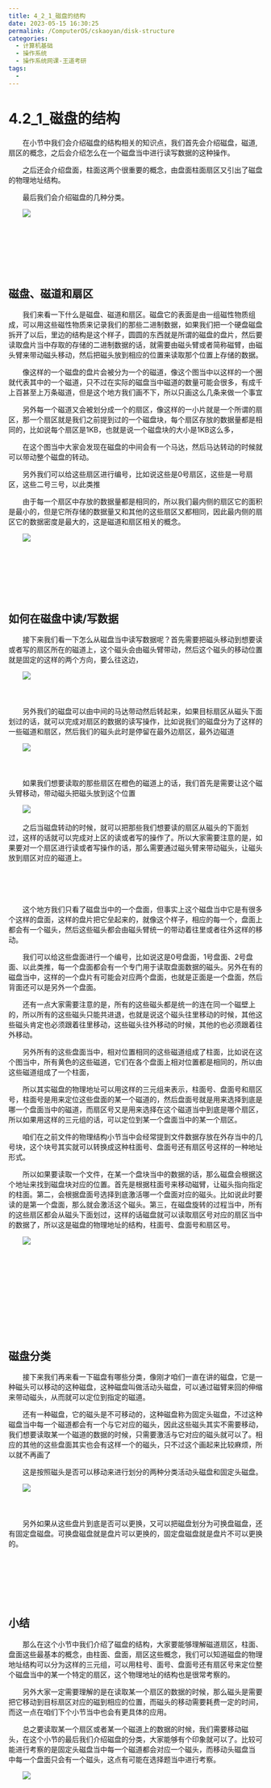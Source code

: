 ```yaml
---
title: 4_2_1_磁盘的结构
date: 2023-05-15 16:30:25
permalink: /ComputerOS/cskaoyan/disk-structure
categories:
  - 计算机基础
  - 操作系统
  - 操作系统网课-王道考研
tags:
  - 
---
```

# 4.2_1_磁盘的结构

　　在小节中我们会介绍磁盘的结构相关的知识点，我们首先会介绍磁盘，磁道,扇区的概念，‍‍之后会介绍怎么在一个磁盘当中进行读写数据的这种操作。
<!-- more -->
　　之后还会介绍‍‍盘面，柱面这两个很重要的概念，由盘面柱面扇区又引出了磁盘的物理地址结构。‍‍

　　最后我们会介绍磁盘的几种分类。‍‍

　　![](https://image.peterjxl.com/blog/image-20221010212637-5kusq1p.png)

　　‍

　　‍

　　

## 磁盘、磁道和扇区

　　我们来看一下什么是磁盘、磁道和扇区。‍‍磁盘它的表面是由一组磁性物质组成，‍‍可以用这些磁性物质来记录我们的那些二进制数据，如果我们把一个硬盘‍‍磁盘拆开了以后，里边的结构是这个样子，圆圆的东西就是所谓的磁盘的盘片，‍‍然后要读取盘片当中存取的存储的二进制数据的话，‍‍就需要由磁头臂或者简称磁臂，由磁头臂来带动磁头移动，‍‍然后把磁头放到相应的位置来读取那个位置上存储的数据。‍‍

　　像这样的一个磁盘的盘片会被分为一个的磁道，‍‍像这个图当中以这样的一个圈就代表其中的一个磁道，只不过在实际的磁盘当中磁道的数量可能会很多，‍‍有成千上百甚至上万条磁道，但是这个地方我们画不下，所以只画这么几条来做一个事宜

　　另外每一个磁道又会被划分成一个的扇区，‍‍像这样的一小片就是一个所谓的扇区，那一个扇区就是我们之前提到过的一个磁盘块，‍‍每个扇区存放的数据量都是相同的，比如说每个扇区是1KB，也就是说一个磁盘块的大小是1KB这么多，‍‍

　　在这个图当中大家会发现在磁盘的中间会有一个马达，然后马达转动的时候就可以带动‍‍整个磁盘的转动。‍‍

　　另外我们可以给这些扇区进行编号，比如说这些是0号扇区，这些是一号扇区，这些二号三号，以此类推

　　由于每一个扇区中存放的数据量都是相同的，‍‍所以我们最内侧的扇区它的面积是最小的，‍‍但是它所存储的数据量又和其他的这些扇区又都相同，因此最内侧的扇区‍‍它的数据密度是最大的，这是磁道和扇区相关的概念。‍‍

　　![](https://image.peterjxl.com/blog/image-20221010213030-88j6iv9.png)

　　‍

　　‍

　　‍

## 如何在磁盘中读/写数据

　　接下来我们看一下‍‍怎么从磁盘当中读写数据呢？‍‍首先需要把磁头移动到想要读或者写的扇区所在的磁道上，‍‍这个磁头会由磁头臂带动，然后这个磁头的移动位置就是固定的这样的两个方向，要么往这边，‍‍

　　![](https://image.peterjxl.com/blog/image-20221010213205-cso7w6r.png)

　　‍

　　另外我们的磁盘可以由中间的马达带动然后转起来，‍‍如果目标扇区从磁头下面划过的话，就可以完成对扇区的‍‍数据的读写操作，比如说我们的磁盘分为了这样的一些磁道和扇区，‍‍然后我们的磁头此时是停留在最外边扇区，最外边磁道

　　![](https://image.peterjxl.com/blog/image-20221010213144-ifhw9yd.png)

　　‍

　　如果我们想要读取的那些扇区在橙色的磁道上的话，‍‍我们首先是需要让这个磁头臂移动，带动磁头把磁头放到这个位置

　　![](https://image.peterjxl.com/blog/image-20221010213231-gkw7mnm.png)

　　之后当磁盘转动的时候，就可以把那些我们想要读的扇区从磁头的下面划过，‍‍这样的话就可以完成对上区的读或者写的操作了。‍‍所以大家需要注意的是，如果要对一个扇区进行读或者写操作的话，那么需要通过磁头臂来带动磁头，‍‍让磁头放到扇区对应的磁道上。

　　‍

　　‍

　　这个地方我们只看了磁盘当中的一个盘面，‍‍但事实上这个磁盘当中它是有很多个这样的盘面，这样的盘片把它垒起来的，就像这个样子，‍‍相应的每一个，盘面上都会有一个磁头，然后这些磁头都会由磁头臂统一的带动着往里或者往外这样的移动。‍‍

　　我们可以给这些盘面进行一个编号，比如说这是0号盘面，1号盘面、2号盘面、以此类推，‍‍每一个盘面都会有一个专门用于读取盘面数据的磁头。另外在有的磁盘当中，‍‍这样的一个盘片有可能会对应两个盘面，也就是‍‍正面是一个盘面，然后背面还可以是另外一个盘面。

　　还有一点大家需要注意的是，‍‍所有的这些磁头都是统一的连在同一个磁壁上的，‍‍所以所有的这些磁头只能共进退，‍‍也就是说这个磁头往里移动的时候，其他这些磁头肯定也必须跟着往里移动，‍‍这些磁头往外移动的时候，其他的也必须跟着往外移动。‍‍

　　另外所有的这些盘面当中，相对位置相同的这些磁道组成了柱面，‍‍比如说在这个图当中，所有黄色的这些磁道，它们在各个盘面上相对位置都是相同的，‍‍所以由这些磁道组成了一个柱面，

　　所以其实磁盘的物理地址可以用这样的三元组来表示，‍‍柱面号、盘面号和扇区号，柱面号是用来定位这些盘面的某一个磁道的，‍‍然后盘面号就是用来选择到底是哪一个盘面当中的磁道，‍‍而扇区号又是用来选择在这个磁道当中到底是哪个扇区，所以如果用这样的三元组的话，可以定位到‍‍某一个盘面当中的某一个扇区。‍‍

　　咱们在之前文件的物理结构小节当中会经常提到文件数据存放在外存当中的几号块，这个块号其实就可以转换成这种‍‍柱面号、盘面号还有扇区号这样的一种地址形式。‍‍

　　所以如果要读取一个文件，在某一个盘块当中的数据的话，‍‍那么磁盘会根据这个地址来找到磁盘块对应的位置。‍‍首先是根据柱面号来移动磁臂，让磁头指向指定的柱面。第二，‍‍会根据盘面号选择到底激活哪一个盘面对应的磁头。‍‍比如说此时要读的是第一个盘面，那么就会激活这个磁头。第三，在磁盘旋转的过程当中，‍‍所有的这些扇区都会从磁头下面划过，这样的话磁盘就可以读取扇区号对应的扇区当中的数据了，‍‍所以这是磁盘的物理地址的结构，柱面号、盘面号和扇区号。‍‍

　　![](https://image.peterjxl.com/blog/image-20221010213549-i90dsnb.png)

　　‍

　　‍

　　‍

　　‍

　　‍

## 磁盘分类

　　接下来我们再来看一下磁盘有哪些分类，像刚才咱们一直在讲的磁盘，它是一种‍‍磁头可以移动的这种磁盘，‍‍这种磁盘叫做活动头磁盘，可以通过磁臂来回的伸缩来带动磁头，‍‍从而就可以定位到指定的磁道。‍‍

　　还有一种磁盘，它的磁头是不可移动的，这种磁盘称为固定头磁盘，‍‍不过这种磁盘当中每一个磁道都会有一个与它对应的磁头，‍‍因此这些磁头其实不需要移动，我们想要读取某一个磁道的数据的时候，‍‍只需要激活与它对应的磁头就可以了。‍‍相应的其他的这些盘面其实也会有这样一个的磁头，只不过这个画起来比较麻烦，所以就不再画了

　　这是按照磁头是否可以移动来进行划分的两种分类活动头磁盘和固定头磁盘。‍‍

　　![](https://image.peterjxl.com/blog/image-20221010213654-t6fgiwc.png)

　　‍

　　另外‍‍如果从这些盘片到底是否可以更换，又可以把磁盘划分为可换盘磁盘，‍‍还有固定盘磁盘。可换盘磁盘就是盘片可以更换的，固定盘磁盘就是盘片不可以更换的。‍‍

　　‍

　　‍

　　‍

## 小结

　　那么在这个小节中我们介绍了磁盘的结构，大家要能够理解磁道扇区，‍‍柱面、盘面这些最基本的概念，‍‍由柱面、盘面，扇区这些概念，我们可以知道磁盘的物理地址结构可以分为这样的三元组，‍‍可以用柱号、面号、盘面号还有扇区号来定位整个磁盘当中的某一个特定的扇区，‍‍这个物理地址的结构也是很常考察的。‍‍

　　另外大家一定需要理解的是‍‍在读取某一个扇区的数据的时候，那么磁头是需要把它移动到目标扇区对应的‍‍磁到相应的位置，而磁头的移动需要耗费一定的时间，而这一点在咱们下个小节当中也会有更具体的应用。‍‍

　　总之要读取某一个扇区或者某一个磁道上的数据的时候，我们需要移动磁头，‍‍在这个小节的最后我们介绍磁盘的分类，大家能够有个印象就可以了。‍‍比较可能进行考察的是固定头磁盘当中每一个磁道都会对应一个磁头，而移动头磁盘当中‍‍每一个盘面只会有一个磁头，这点有可能在选择题当中进行考察。

　　![](https://image.peterjxl.com/blog/image-20221010213804-kjoyzn9.png)

　　‍

　　‍
